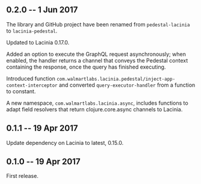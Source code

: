 ## 0.2.0 -- 1 Jun 2017

The library and GitHub project have been renamed from `pedestal-lacinia` to
`lacinia-pedestal`.

Updated to Lacinia 0.17.0.

Added an option to execute the GraphQL request asynchronously; when enabled,
the handler returns a channel that conveys the Pedestal context containing
the response, once the query has finished executing.

Introduced function `com.walmartlabs.lacinia.pedestal/inject-app-context-interceptor` and
converted `query-executor-handler` from a function to constant.

A new namespace, `com.walmartlabs.lacinia.async`, includes functions to adapt
field resolvers that return clojure.core.async channels to Lacinia.

## 0.1.1 -- 19 Apr 2017

Update dependency on Lacinia to latest, 0.15.0.

## 0.1.0 -- 19 Apr 2017

First release.
